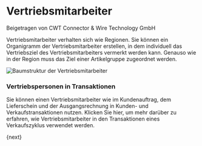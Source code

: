 # Vertriebsmitarbeiter
<span class="text-muted contributed-by">Beigetragen von CWT Connector & Wire Technology GmbH</span>

Vertriebsmitarbeiter verhalten sich wie Regionen. Sie können ein Organigramm der Vertriebsmitarbeiter erstellen, in dem individuell das Vertriebsziel des Vertriebsmitarbeiters vermerkt werden kann. Genauso wie in der Region muss das Ziel einer Artikelgruppe zugeordnet werden.

<img class="screenshot" alt="Baumstruktur der Vertriebsmitarbeiter" src="/docs/assets/img/crm/sales-person-tree.png">

### Vertriebspersonen in Transaktionen

Sie können einen Vertriebsmitarbeiter wie im Kundenauftrag, dem Lieferschein und der Ausgangsrechnung in Kunden- und Verkaufstransaktionen nutzen. Klicken Sie hier, um mehr darüber zu erfahren, wie Vertriebsmitarbeiter in den Transaktionen eines Verkaufszyklus verwendet werden.

{next}
